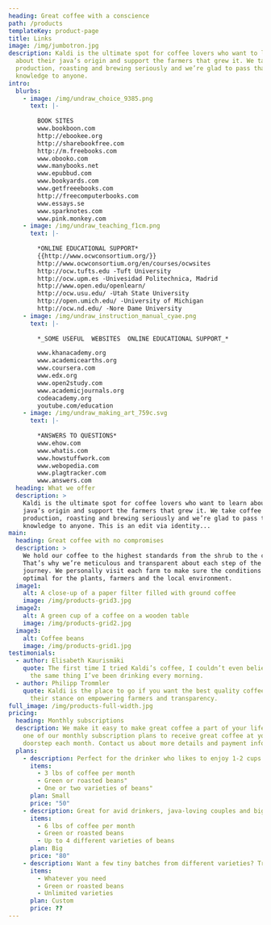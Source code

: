 ```yaml
---
heading: Great coffee with a conscience
path: /products
templateKey: product-page
title: Links
image: /img/jumbotron.jpg
description: Kaldi is the ultimate spot for coffee lovers who want to learn
  about their java’s origin and support the farmers that grew it. We take coffee
  production, roasting and brewing seriously and we’re glad to pass that
  knowledge to anyone.
intro:
  blurbs:
    - image: /img/undraw_choice_9385.png
      text: |-
        
        BOOK SITES
        www.bookboon.com
        http://ebookee.org
        http://sharebookfree.com
        http://m.freebooks.com
        www.obooko.com
        www.manybooks.net
        www.epubbud.com
        www.bookyards.com
        www.getfreeebooks.com
        http://freecomputerbooks.com
        www.essays.se
        www.sparknotes.com
        www.pink.monkey.com
    - image: /img/undraw_teaching_f1cm.png
      text: |-
        
        *ONLINE EDUCATIONAL SUPPORT*
        {{http://www.ocwconsortium.org/}}
        http://www.ocwconsortium.org/en/courses/ocwsites
        http://ocw.tufts.edu -Tuft University
        http://ocw.upm.es -Univesidad Politechnica, Madrid
        http://www.open.edu/openlearn/
        http://ocw.usu.edu/ -Utah State University
        http://open.umich.edu/ -University of Michigan
        http://ocw.nd.edu/ -Nore Dame University
    - image: /img/undraw_instruction_manual_cyae.png
      text: |-
        
        *_SOME USEFUL  WEBSITES  ONLINE EDUCATIONAL SUPPORT_*

        www.khanacademy.org
        www.academicearths.org
        www.coursera.com
        www.edx.org
        www.open2study.com
        www.academicjournals.org 
        codeacademy.org
        youtube.com/education
    - image: /img/undraw_making_art_759c.svg
      text: |-
        
        *ANSWERS TO QUESTIONS*
        www.ehow.com
        www.whatis.com
        www.howstuffwork.com
        www.webopedia.com
        www.plagtracker.com
        www.answers.com
  heading: What we offer
  description: >
    Kaldi is the ultimate spot for coffee lovers who want to learn about their
    java’s origin and support the farmers that grew it. We take coffee
    production, roasting and brewing seriously and we’re glad to pass that
    knowledge to anyone. This is an edit via identity...
main:
  heading: Great coffee with no compromises
  description: >
    We hold our coffee to the highest standards from the shrub to the cup.
    That’s why we’re meticulous and transparent about each step of the coffee’s
    journey. We personally visit each farm to make sure the conditions are
    optimal for the plants, farmers and the local environment.
  image1:
    alt: A close-up of a paper filter filled with ground coffee
    image: /img/products-grid3.jpg
  image2:
    alt: A green cup of a coffee on a wooden table
    image: /img/products-grid2.jpg
  image3:
    alt: Coffee beans
    image: /img/products-grid1.jpg
testimonials:
  - author: Elisabeth Kaurismäki
    quote: The first time I tried Kaldi’s coffee, I couldn’t even believe that was
      the same thing I’ve been drinking every morning.
  - author: Philipp Trommler
    quote: Kaldi is the place to go if you want the best quality coffee. I love
      their stance on empowering farmers and transparency.
full_image: /img/products-full-width.jpg
pricing:
  heading: Monthly subscriptions
  description: We make it easy to make great coffee a part of your life. Choose
    one of our monthly subscription plans to receive great coffee at your
    doorstep each month. Contact us about more details and payment info.
  plans:
    - description: Perfect for the drinker who likes to enjoy 1-2 cups per day.
      items:
        - 3 lbs of coffee per month
        - Green or roasted beans"
        - One or two varieties of beans"
      plan: Small
      price: "50"
    - description: Great for avid drinkers, java-loving couples and bigger crowds
      items:
        - 6 lbs of coffee per month
        - Green or roasted beans
        - Up to 4 different varieties of beans
      plan: Big
      price: "80"
    - description: Want a few tiny batches from different varieties? Try our custom plan
      items:
        - Whatever you need
        - Green or roasted beans
        - Unlimited varieties
      plan: Custom
      price: ??
---
```

